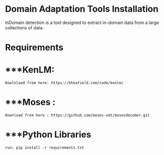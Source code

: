 # Domain Adaptation Tools Installation



InDomain detection is a tool designed to extract in-domain data from a large collections of data.

# Requirements 
# ***KenLM:
	Dowlnload from here: https://kheafield.com/code/kenlm/
# ***Moses :
	Download from here : https://github.com/moses-smt/mosesdecoder.git
# ***Python Libraries
	run: pip install -r requirements.txt

